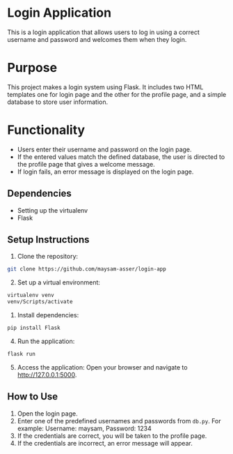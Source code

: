 # Login Application

This is a login application that allows users to log in using a correct username and password and welcomes them when they login.

# Purpose

This project makes a login system using Flask. It includes two HTML templates one for login page and the other for the profile page, and a simple database to store user information.

# Functionality
  - Users enter their username and password on the login page.
  - If the entered values match the defined database, the user is directed to the profile page that gives a welcome message.
  - If login fails, an error message is displayed on the login page.


## Dependencies

- Setting up the virtualenv
- Flask

## Setup Instructions

1. Clone the repository:

```bash
git clone https://github.com/maysam-asser/login-app
```

2. Set up a virtual environment:

```bash
virtualenv venv
venv/Scripts/activate       
```
1. Install dependencies:

```bash
pip install Flask
```

4. Run the application:
    
```bash
flask run
```

5. Access the application: Open your browser and navigate to http://127.0.0.1:5000.

## How to Use
1. Open the login page.
2. Enter one of the predefined usernames and passwords from `db.py`. For example:
Username: maysam, Password: 1234
3. If the credentials are correct, you will be taken to the profile page.
4. If the credentials are incorrect, an error message will appear.